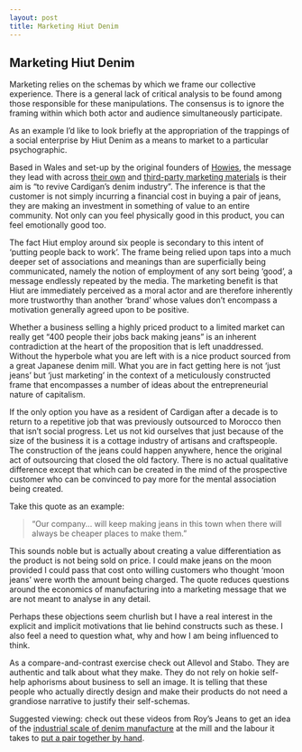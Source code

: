 ```yaml
---
layout: post
title: Marketing Hiut Denim
---
```


## Marketing Hiut Denim

Marketing relies on the schemas by which we frame our collective experience. There is a general lack of critical analysis to be found among those responsible for these manipulations. The consensus is to ignore the framing within which both actor and audience simultaneously participate.

As an example I’d like to look briefly at the appropriation of the trappings of a social enterprise by Hiut Denim as a means to market to a particular psychographic.

Based in Wales and set-up by the original founders of [Howies](http://en.wikipedia.org/wiki/Howies), the message they lead with across [their own](http://www.donotlink.com/hiutdenim.co.uk/blogs/story/5156362-our-town-is-going-to-make-jeans-again) and [third-party marketing materials](http://fashion.telegraph.co.uk/news-features/TMG9161337/Hiut-Denim-Co-The-jeans-with-the-app-that-tells-their-history.html) is their aim is “to revive Cardigan’s denim industry”. The inference is that the customer is not simply incurring a financial cost in buying a pair of jeans, they are making an investment in something of value to an entire community. Not only can you feel physically good in this product, you can feel emotionally good too.

The fact Hiut employ around six people is secondary to this intent of ‘putting people back to work’. The frame being relied upon taps into a much deeper set of associations and meanings than are superficially being communicated, namely the notion of employment of any sort being ‘good’, a message endlessly repeated by the media. The marketing benefit is that Hiut are immediately perceived as a moral actor and are therefore inherently more trustworthy than another ‘brand’ whose values don’t encompass a motivation generally agreed upon to be positive.

Whether a business selling a highly priced product to a limited market can really get “400 people their jobs back making jeans” is an inherent contradiction at the heart of the proposition that is left unaddressed. Without the hyperbole what you are left with is a nice product sourced from a great Japanese denim mill. What you are in fact getting here is not ‘just jeans’ but ‘just marketing’ in the context of a meticulously constructed frame that encompasses a number of ideas about the entrepreneurial nature of capitalism. 

If the only option you have as a resident of Cardigan after a decade is to return to a repetitive job that was previously outsourced to Morocco then that isn’t social progress. Let us not kid ourselves that just because of the size of the business it is a cottage industry of artisans and craftspeople. The construction of the jeans could happen anywhere, hence the original act of outsourcing that closed the old factory. There is no actual qualitative difference except that which can be created in the mind of the prospective customer who can be convinced to pay more for the mental association being created.

Take this quote as an example: 

> “Our company... will keep making jeans in this town when there will always be cheaper places to make them.” 

This sounds noble but is actually about creating a value differentiation as the product is not being sold on price. I could make jeans on the moon provided I could pass that cost onto willing customers who thought ‘moon jeans’ were worth the amount being charged. The quote  reduces questions around the economics of manufacturing into a marketing message that we are not meant to analyse in any detail.

Perhaps these objections seem churlish but I have a real interest in the explicit and implicit motivations that lie behind constructs such as these. I also feel a need to question what, why and how I am being influenced to think.

As a compare-and-contrast exercise check out Allevol and Stabo. They are authentic and talk about what they make. They do not rely on hokie self-help aphorisms about business to sell an image. It is telling that these people who actually directly design and make their products do not need a grandiose narrative to justify their self-schemas.

Suggested viewing: check out these videos from Roy’s Jeans to get an idea of the [industrial scale of denim manufacture](https://vimeo.com/38817626) at the mill and the labour it takes to [put a pair together by hand](https://vimeo.com/16075230).